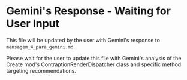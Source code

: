# Gemini's Response - Waiting for User Input

This file will be updated by the user with Gemini's response to `mensagem_4_para_gemini.md`.

Please wait for the user to update this file with Gemini's analysis of the Create mod's ContraptionRenderDispatcher class and specific method targeting recommendations.
